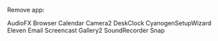 Remove app:

AudioFX
Browser
Calendar
Camera2
DeskClock
CyanogenSetupWizard
Eleven
Email
Screencast
Gallery2
SoundRecorder
Snap
